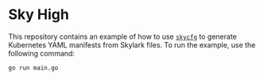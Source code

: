 # Sky High

This repository contains an example of how to use [`skycfg`] to generate Kubernetes YAML manifests
from Skylark files. To run the example, use the following command:

```console
go run main.go
```

[`skycfg`]: https://github.com/stripe/skycfg

